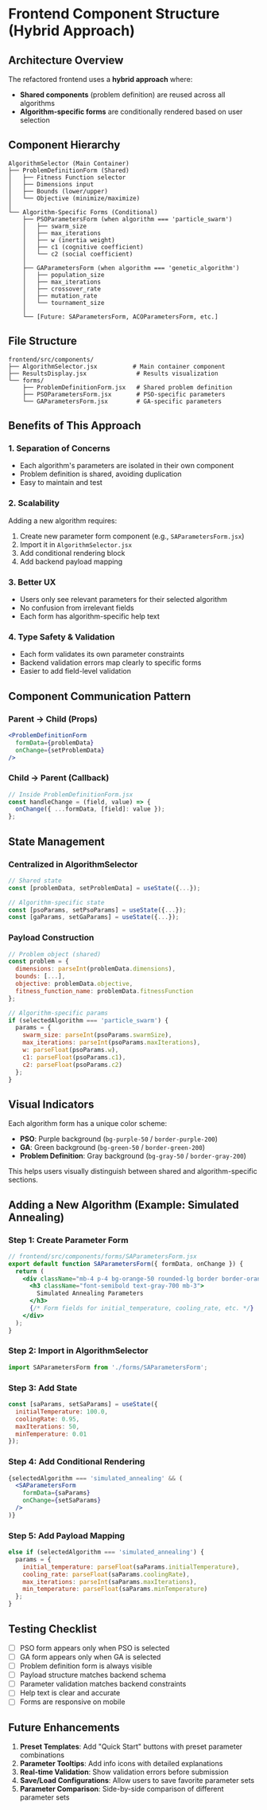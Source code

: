 # Frontend Component Structure (Hybrid Approach)

## Architecture Overview

The refactored frontend uses a **hybrid approach** where:
- **Shared components** (problem definition) are reused across all algorithms
- **Algorithm-specific forms** are conditionally rendered based on user selection

## Component Hierarchy

```
AlgorithmSelector (Main Container)
├── ProblemDefinitionForm (Shared)
│   ├── Fitness Function selector
│   ├── Dimensions input
│   ├── Bounds (lower/upper)
│   └── Objective (minimize/maximize)
│
└── Algorithm-Specific Forms (Conditional)
    ├── PSOParametersForm (when algorithm === 'particle_swarm')
    │   ├── swarm_size
    │   ├── max_iterations
    │   ├── w (inertia weight)
    │   ├── c1 (cognitive coefficient)
    │   └── c2 (social coefficient)
    │
    ├── GAParametersForm (when algorithm === 'genetic_algorithm')
    │   ├── population_size
    │   ├── max_iterations
    │   ├── crossover_rate
    │   ├── mutation_rate
    │   └── tournament_size
    │
    └── [Future: SAParametersForm, ACOParametersForm, etc.]
```

## File Structure

```
frontend/src/components/
├── AlgorithmSelector.jsx          # Main container component
├── ResultsDisplay.jsx              # Results visualization
└── forms/
    ├── ProblemDefinitionForm.jsx   # Shared problem definition
    ├── PSOParametersForm.jsx       # PSO-specific parameters
    └── GAParametersForm.jsx        # GA-specific parameters
```

## Benefits of This Approach

### 1. **Separation of Concerns**
- Each algorithm's parameters are isolated in their own component
- Problem definition is shared, avoiding duplication
- Easy to maintain and test

### 2. **Scalability**
Adding a new algorithm requires:
1. Create new parameter form component (e.g., `SAParametersForm.jsx`)
2. Import it in `AlgorithmSelector.jsx`
3. Add conditional rendering block
4. Add backend payload mapping

### 3. **Better UX**
- Users only see relevant parameters for their selected algorithm
- No confusion from irrelevant fields
- Each form has algorithm-specific help text

### 4. **Type Safety & Validation**
- Each form validates its own parameter constraints
- Backend validation errors map clearly to specific forms
- Easier to add field-level validation

## Component Communication Pattern

### Parent → Child (Props)
```jsx
<ProblemDefinitionForm 
  formData={problemData}
  onChange={setProblemData}
/>
```

### Child → Parent (Callback)
```jsx
// Inside ProblemDefinitionForm.jsx
const handleChange = (field, value) => {
  onChange({ ...formData, [field]: value });
};
```

## State Management

### Centralized in AlgorithmSelector
```javascript
// Shared state
const [problemData, setProblemData] = useState({...});

// Algorithm-specific state
const [psoParams, setPsoParams] = useState({...});
const [gaParams, setGaParams] = useState({...});
```

### Payload Construction
```javascript
// Problem object (shared)
const problem = {
  dimensions: parseInt(problemData.dimensions),
  bounds: [...],
  objective: problemData.objective,
  fitness_function_name: problemData.fitnessFunction
};

// Algorithm-specific params
if (selectedAlgorithm === 'particle_swarm') {
  params = {
    swarm_size: parseInt(psoParams.swarmSize),
    max_iterations: parseInt(psoParams.maxIterations),
    w: parseFloat(psoParams.w),
    c1: parseFloat(psoParams.c1),
    c2: parseFloat(psoParams.c2)
  };
}
```

## Visual Indicators

Each algorithm form has a unique color scheme:
- **PSO**: Purple background (`bg-purple-50` / `border-purple-200`)
- **GA**: Green background (`bg-green-50` / `border-green-200`)
- **Problem Definition**: Gray background (`bg-gray-50` / `border-gray-200`)

This helps users visually distinguish between shared and algorithm-specific sections.

## Adding a New Algorithm (Example: Simulated Annealing)

### Step 1: Create Parameter Form
```jsx
// frontend/src/components/forms/SAParametersForm.jsx
export default function SAParametersForm({ formData, onChange }) {
  return (
    <div className="mb-4 p-4 bg-orange-50 rounded-lg border border-orange-200">
      <h3 className="font-semibold text-gray-700 mb-3">
        Simulated Annealing Parameters
      </h3>
      {/* Form fields for initial_temperature, cooling_rate, etc. */}
    </div>
  );
}
```

### Step 2: Import in AlgorithmSelector
```jsx
import SAParametersForm from './forms/SAParametersForm';
```

### Step 3: Add State
```jsx
const [saParams, setSaParams] = useState({
  initialTemperature: 100.0,
  coolingRate: 0.95,
  maxIterations: 50,
  minTemperature: 0.01
});
```

### Step 4: Add Conditional Rendering
```jsx
{selectedAlgorithm === 'simulated_annealing' && (
  <SAParametersForm 
    formData={saParams}
    onChange={setSaParams}
  />
)}
```

### Step 5: Add Payload Mapping
```jsx
else if (selectedAlgorithm === 'simulated_annealing') {
  params = {
    initial_temperature: parseFloat(saParams.initialTemperature),
    cooling_rate: parseFloat(saParams.coolingRate),
    max_iterations: parseInt(saParams.maxIterations),
    min_temperature: parseFloat(saParams.minTemperature)
  };
}
```

## Testing Checklist

- [ ] PSO form appears only when PSO is selected
- [ ] GA form appears only when GA is selected
- [ ] Problem definition form is always visible
- [ ] Payload structure matches backend schema
- [ ] Parameter validation matches backend constraints
- [ ] Help text is clear and accurate
- [ ] Forms are responsive on mobile

## Future Enhancements

1. **Preset Templates**: Add "Quick Start" buttons with preset parameter combinations
2. **Parameter Tooltips**: Add info icons with detailed explanations
3. **Real-time Validation**: Show validation errors before submission
4. **Save/Load Configurations**: Allow users to save favorite parameter sets
5. **Parameter Comparison**: Side-by-side comparison of different parameter sets
